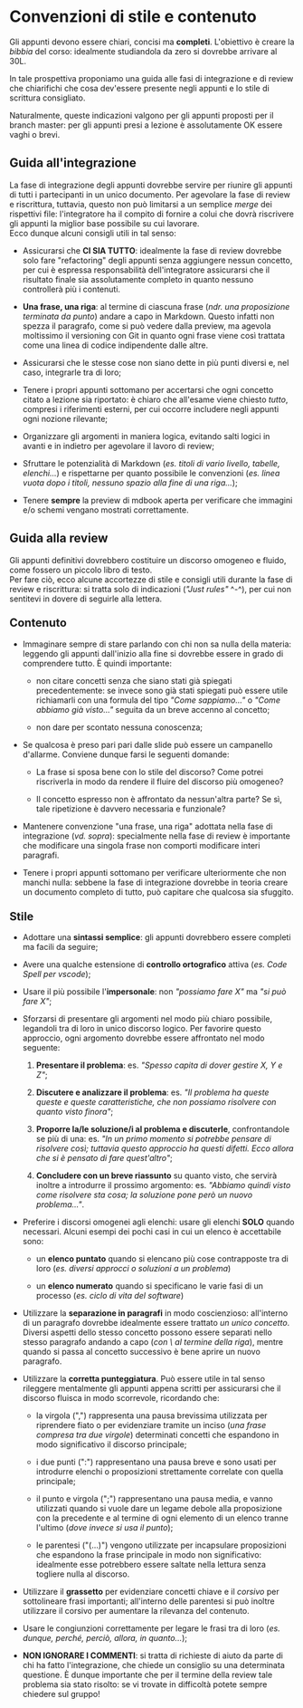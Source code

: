 # Convenzioni di stile e contenuto

Gli appunti devono essere chiari, concisi ma __completi__.
L'obiettivo è creare la _bibbia_ del corso: idealmente studiandola da zero si dovrebbe arrivare al 30L.

In tale prospettiva proponiamo una guida alle fasi di integrazione e di review che chiarifichi che cosa dev'essere presente negli appunti e lo stile di scrittura consigliato.

Naturalmente, queste indicazioni valgono per gli appunti proposti per il branch master: per gli appunti presi a lezione è assolutamente OK essere vaghi o brevi.

## Guida all'integrazione

La fase di integrazione degli appunti dovrebbe servire per riunire gli appunti di tutti i partecipanti in un unico documento.
Per agevolare la fase di review e riscrittura, tuttavia, questo non può limitarsi a un semplice _merge_ dei rispettivi file: l'integratore ha il compito di fornire a colui che dovrà riscrivere gli appunti la miglior base possibile su cui lavorare. \
Ecco dunque alcuni consigli utili in tal senso:

- Assicurarsi che __CI SIA TUTTO__: idealmente la fase di review dovrebbe solo fare "refactoring" degli appunti senza aggiungere nessun concetto, per cui è espressa responsabilità dell'integratore assicurarsi che il risultato finale sia assolutamente completo in quanto nessuno controllerà più i contenuti.

- __Una frase, una riga__: al termine di ciascuna frase (_ndr. una proposizione terminata da punto_) andare a capo in Markdown.
Questo infatti non spezza il paragrafo, come si può vedere dalla preview, ma agevola moltissimo il versioning con Git in quanto ogni frase viene così trattata come una linea di codice indipendente dalle altre.

- Assicurarsi che le stesse cose non siano dette in più punti diversi e, nel caso, integrarle tra di loro;

- Tenere i propri appunti sottomano per accertarsi che ogni concetto citato a lezione sia riportato: è chiaro che all'esame viene chiesto _tutto_, compresi i riferimenti esterni, per cui occorre includere negli appunti ogni nozione rilevante;

- Organizzare gli argomenti in maniera logica, evitando salti logici in avanti e in indietro per agevolare il lavoro di review;

- Sfruttare le potenzialità di Markdown (_es. titoli di vario livello, tabelle, elenchi..._) e rispettarne per quanto possibile le convenzioni (_es. linea vuota dopo i titoli, nessuno spazio alla fine di una riga..._);

- Tenere __sempre__ la preview di mdbook aperta per verificare che immagini e/o schemi vengano mostrati correttamente.

## Guida alla review

Gli appunti definitivi dovrebbero costituire un discorso omogeneo e fluido, come fossero un piccolo libro di testo. \
Per fare ciò, ecco alcune accortezze di stile e consigli utili durante la fase di review e riscrittura: si tratta solo di indicazioni (_"Just rules"_ ^-^), per cui non sentitevi in dovere di seguirle alla lettera.

### <big>Contenuto</big>

- Immaginare sempre di stare parlando con chi non sa nulla della materia: leggendo gli appunti dall'inizio alla fine si dovrebbe essere in grado di comprendere tutto.
È quindi importante:

  - non citare concetti senza che siano stati già spiegati precedentemente: se invece sono già stati spiegati può essere utile richiamarli con una formula del tipo _"Come sappiamo..."_ o _"Come abbiamo già visto..."_ seguita da un breve accenno al concetto;

  - non dare per scontato nessuna conoscenza;

- Se qualcosa è preso pari pari dalle slide può essere un campanello d'allarme.
Conviene dunque farsi le seguenti domande:

  - La frase si sposa bene con lo stile del discorso?
  Come potrei riscriverla in modo da rendere il fluire del discorso più omogeneo?

  - Il concetto espresso non è affrontato da nessun'altra parte?
  Se sì, tale ripetizione è davvero necessaria e funzionale?

- Mantenere convenzione "una frase, una riga" adottata nella fase di integrazione (_vd. sopra_): specialmente nella fase di review è importante che modificare una singola frase non comporti modificare interi paragrafi.

- Tenere i propri appunti sottomano per verificare ulteriormente che non manchi nulla: sebbene la fase di integrazione dovrebbe in teoria creare un documento completo di tutto, può capitare che qualcosa sia sfuggito.

### <big>Stile</big>

- Adottare una __sintassi semplice__: gli appunti dovrebbero essere completi ma facili da seguire;

- Avere una qualche estensione di __controllo ortografico__ attiva (_es. Code Spell per vscode_);

- Usare il più possibile l'__impersonale__: non _"possiamo fare X"_ ma _"si può fare X"_;

- Sforzarsi di presentare gli argomenti nel modo più chiaro possibile, legandoli tra di loro in unico discorso logico.
Per favorire questo approccio, ogni argomento dovrebbe essere affrontato nel modo seguente:

    1. __Presentare il problema__: es. _"Spesso capita di dover gestire X, Y e Z"_;

    2. __Discutere e analizzare il problema__: es. _"Il problema ha queste queste e queste caratteristiche, che non possiamo risolvere con quanto visto finora"_;

    3. __Proporre la/le soluzione/i al problema e discuterle__, confrontandole se più di una: es. _"In un primo momento si potrebbe pensare di risolvere così; tuttavia questo approccio ha questi difetti. Ecco allora che si è pensato di fare quest'altro"_;

    4. __Concludere con un breve riassunto__ su quanto visto, che servirà inoltre a introdurre il prossimo argomento: es. _"Abbiamo quindi visto come risolvere sta cosa; la soluzione pone però un nuovo problema..."_.

- Preferire i discorsi omogenei agli elenchi: usare gli elenchi __SOLO__ quando necessari.
Alcuni esempi dei pochi casi in cui un elenco è accettabile sono:

  - un __elenco puntato__ quando si elencano più cose contrapposte tra di loro (_es. diversi approcci o soluzioni a un problema_)

  - un __elenco numerato__ quando si specificano le varie fasi di un processo (_es. ciclo di vita del software_)

- Utilizzare la __separazione in paragrafi__ in modo coscienzioso: all'interno di un paragrafo dovrebbe idealmente essere trattato _un unico concetto_.
Diversi aspetti dello stesso concetto possono essere separati nello stesso paragrafo andando a capo (_con \ al termine della riga_), mentre quando si passa al concetto successivo è bene aprire un nuovo paragrafo.

- Utilizzare la __corretta punteggiatura__.
Può essere utile in tal senso rileggere mentalmente gli appunti appena scritti per assicurarsi che il discorso fluisca in modo scorrevole, ricordando che:

  - la virgola (",") rappresenta una pausa brevissima utilizzata per riprendere fiato o per evidenziare tramite un inciso (_una frase compresa tra due virgole_) determinati concetti che espandono in modo significativo il discorso principale;

  - i due punti (":") rappresentano una pausa breve e sono usati per introdurre elenchi o proposizioni strettamente correlate con quella principale;

  - il punto e virgola (";") rappresentano una pausa media, e vanno utilizzati quando si vuole dare un legame debole alla proposizione con la precedente e al termine di ogni elemento di un elenco tranne l'ultimo (_dove invece si usa il punto_);

  - le parentesi ("(...)") vengono utilizzate per incapsulare proposizioni che espandono la frase principale in modo non significativo: idealmente esse potrebbero essere saltate nella lettura senza togliere nulla al discorso.

- Utilizzare il __grassetto__ per evidenziare concetti chiave e il _corsivo_ per sottolineare frasi importanti; all'interno delle parentesi si può inoltre utilizzare il corsivo per aumentare la rilevanza del contenuto.

- Usare le congiunzioni correttamente per legare le frasi tra di loro (_es. dunque, perché, perciò, allora, in quanto..._);

- __NON IGNORARE I COMMENTI__: si tratta di richieste di aiuto da parte di chi ha fatto l'integrazione, che chiede un consiglio su una determinata questione.
È dunque importante che per il termine della review tale problema sia stato risolto: se vi trovate in difficoltà potete sempre chiedere sul gruppo!
